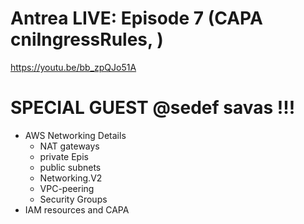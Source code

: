 # Antrea LIVE: Episode 7 (CAPA cniIngressRules, )

https://youtu.be/bb_zpQJo51A

# SPECIAL GUEST @sedef savas !!! 
- AWS Networking Details
    - NAT gateways
    - private Epis
    - public subnets
    - Networking.V2
    - VPC-peering
    - Security Groups
- IAM resources and CAPA
